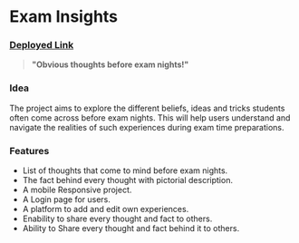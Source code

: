 # Exam Insights

### [Deployed Link](https://exam-insights.onrender.com)

> **"Obvious thoughts before exam nights!"**


### **Idea**

The project aims to explore the different beliefs, ideas and tricks students often come across before exam nights. This will help users understand and navigate the realities of such experiences during exam time preparations.


### **Features**
- List of thoughts that come to mind before exam nights.
- The fact behind every thought with pictorial description.
- A mobile Responsive project.
- A Login page for users.
- A platform to add and edit own experiences.
- Enability to share every thought and fact to others.
- Ability to Share every thought and fact behind it to others.
